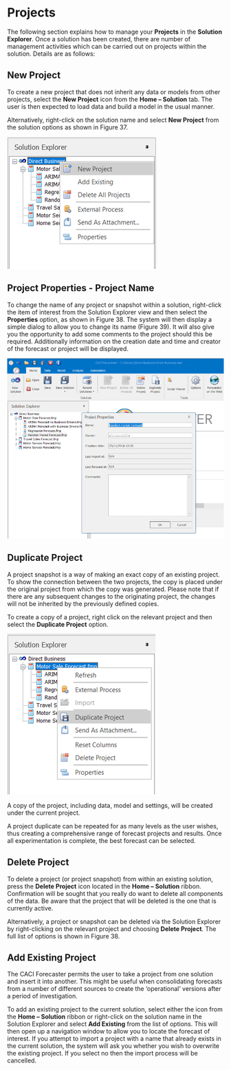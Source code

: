 # Projects


The following section explains how to manage your **Projects** in the **Solution Explorer**.  Once a solution has been created, there are number of management activities which can be carried out on projects within the solution.  Details are as follows:


## New Project
To create a new project that does not inherit any data or models from other projects, select the **New Project** icon from the **Home – Solution** tab.  The user is then expected to load data and build a model in the usual manner.

Alternatively, right-click on the solution name and select **New Project** from the solution options as shown in Figure 37. 
 
![New Project](imgs/Solution_NewProject.png)



## Project Properties - Project Name
To change the name of any project or snapshot within a solution, right-click the item of interest from the Solution Explorer view and then select the **Properties** option, as shown in Figure 38.  The system will then display a simple dialog to allow you to change its name (Figure 39).  It will also give you the opportunity to add some comments to the project should this be required.  Additionally information on the creation date and time and creator of the forecast or project will be displayed.


![Project Properties](imgs/Solution_ProjectProperties.png)


## Duplicate Project
A project snapshot is a way of making an exact copy of an existing project. To show the connection between the two projects, the copy is placed under the original project from which the copy was generated.  Please note that if there are any subsequent changes to the originating project, the changes will not be inherited by the previously defined copies.

To create a copy of a project, right click on the relevant project and then select the **Duplicate Project** option.

![Project Duplicate](imgs/Solution_DuplicateProject.png)


A copy of the project, including data, model and settings, will be created under the current project.  

A project duplicate can be repeated for as many levels as the user wishes, thus creating a comprehensive range of forecast projects and results.  Once all experimentation is complete, the best forecast can be selected.


## Delete Project
To delete a project (or project snapshot) from within an existing solution, press the **Delete Project** icon located in the **Home – Solution** ribbon.  Confirmation will be sought that you really do want to delete all components of the data.  Be aware that the project that will be deleted is the one that is currently active.

Alternatively, a project or snapshot can be deleted via the Solution Explorer by right-clicking on the relevant project and choosing **Delete Project**.  The full list of options is shown in Figure 38. 


## Add Existing Project
The CACI Forecaster permits the user to take a project from one solution and insert it into another.  This might be useful when consolidating forecasts from a number of different sources to create the ‘operational’ versions after a period of investigation.

To add an existing project to the current solution, select either the icon from the **Home – Solution** ribbon or right-click on the solution name in the Solution Explorer and select **Add Existing** from the list of options.  This will then open up a navigation window to allow you to locate the forecast of interest.  If you attempt to import a project with a name that already exists in the current solution, the system will ask you whether you wish to overwrite the existing project.  If you select no then the import process will be cancelled.

